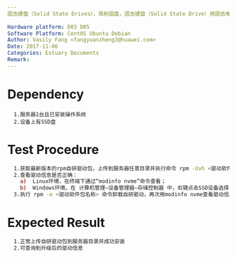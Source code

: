 ```yaml
---
固态硬盘（Solid State Drives），简称固盘，固态硬盘（Solid State Drive）用固态电子存储芯片阵列而制成的硬盘，由控制单元和存储单元（FLASH芯片、DRAM芯片）组成。本用例是为验证SSD卡驱动的安装与卸载功能。
 
Hardware platform: D03 D05  
Software Platform: CentOS Ubuntu Debian 
Author: Vasily Fang <fangyuanzheng3@huawei.com>  
Date: 2017-11-06
Categories: Estuary Documents  
Remark:
---
```


# Dependency
```
  1.服务器1台且已安装操作系统
  2.设备上有SSD盘
```

# Test Procedure
```bash
  1.获取最新版本的rpm自研驱动包，上传到服务器任意目录并执行命令 rpm -Uvh <驱动软件包名称> 命令安装驱动包； 
  2.查看驱动信息是否正确：
    a)  Linux环境，在终端下通过“modinfo nvme”命令查看； 
    b)  Windows环境，在 计算机管理–设备管理器–存储控制器 中，右键点击SSD设备选择 属性 ，在 驱动程序 栏查看； 
  3.执行 rpm -e <驱动软件包名称> 命令卸载自研驱动，再次用modinfo nvme查看驱动信息
```
# Expected Result
```bash
  1.正常上传自研驱动包到服务器目录并成功安装
  2.可查询到升级后的驱动信息
```
